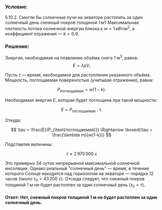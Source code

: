 ###  Условие:

$5.10.2.$ Смогли бы солнечные лучи на экваторе растопить за один солнечный день снежный покров толщиной $1 \,м$? Максимальная плотность потока солнечной энергии близка к $w = 1 \,кВт/м^2$, а коэффициент отражения — $k=0.9$.

###  Решение:

Энергия, необходимая на плавление объёма снега $1 \mathrm{~м}^3$, равна:
$$
E = \lambda \rho V,
$$

Пусть $\tau$ — время, необходимое для растопления указанного объёма. Мощность, поглощаемая поверхностью (учитывая отражение), равна:

$$
P_{\text{поглощаемая}} = w (1 - k).
$$

Необходимая энергия $E$, которая будет поглощена при такой мощности:

$$
E = P_{\text{поглощаемая}} \cdot \tau.
$$

Откуда:

$$
\tau = \frac{E}{P_{\text{поглощаемая}}} \Rightarrow \boxed{\tau = \frac{\lambda m}{w(1-k)}}
$$

Подставляя величины:

$$
\tau\approx 2\,970\,000\mathrm{~с}
$$

Это примерно $34$ суток непрерывной максимальной солнечной инсоляции. Однако реальный "солнечный день" — время, в течение которого Солнце находится над горизонтом на экваторе — порядка 12 часов (около $\tau_0 = 43\,200 \mathrm{~с}$). Отсюда следует, что снежный покров толщиной 1 м не будет растоплен за один солнечный день $(\tau_0 < \tau)$.

#### Ответ: Нет, снежный покров толщиной 1 м не будет растоплен за один солнечный день.